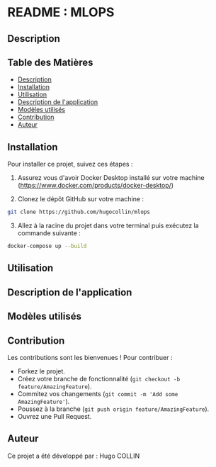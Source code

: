 # README : MLOPS

## Description


## Table des Matières
- [Description](#description)
- [Installation](#installation)
- [Utilisation](#utilisation)
- [Description de l'application](#description-de-lapplication)
- [Modèles utilisés](#modèles-utilisés)
- [Contribution](#contribution)
- [Auteur](#auteur)  


## Installation
Pour installer ce projet, suivez ces étapes :
1) Assurez vous d'avoir Docker Desktop installé sur votre machine (https://www.docker.com/products/docker-desktop/) 

2) Clonez le dépôt GitHub sur votre machine :
```bash
git clone https://github.com/hugocollin/mlops
```

3) Allez à la racine du projet dans votre terminal puis exécutez la commande suivante :
```bash
docker-compose up --build
```

## Utilisation


## Description de l'application 


## Modèles utilisés


## Contribution
Les contributions sont les bienvenues ! Pour contribuer :
- Forkez le projet.
- Créez votre branche de fonctionnalité (```git checkout -b feature/AmazingFeature```).
- Commitez vos changements (```git commit -m 'Add some AmazingFeature'```).
- Poussez à la branche (```git push origin feature/AmazingFeature```).
- Ouvrez une Pull Request.  


## Auteur
Ce projet a été développé par : Hugo COLLIN